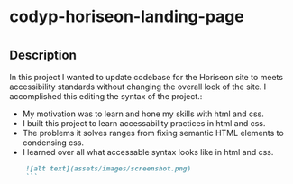 # codyp-horiseon-landing-page
# <Your-Project-Title>

## Description

In this project I wanted to update codebase for the Horiseon site to meets accessibility standards without changing the overall look of the site. I accomplished this editing the syntax of the project.:

- My motivation was to learn and hone my skills with html and css.
- I built this project to learn accessability practices in html and css.
- The problems it solves ranges from fixing semantic HTML elements to condensing css.
- I learned over all what accessable syntax looks like in html and css.




```md
    ![alt text](assets/images/screenshot.png)
    ```

